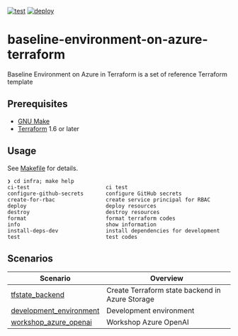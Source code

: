 [![test](https://github.com/ks6088ts-labs/baseline-environment-on-azure-terraform/actions/workflows/test.yml/badge.svg?branch=main)](https://github.com/ks6088ts-labs/baseline-environment-on-azure-terraform/actions/workflows/test.yml?query=branch%3Amain)
[![deploy](https://github.com/ks6088ts-labs/baseline-environment-on-azure-terraform/actions/workflows/deploy.yml/badge.svg?branch=main)](https://github.com/ks6088ts-labs/baseline-environment-on-azure-terraform/actions/workflows/deploy.yml?query=branch%3Amain)

# baseline-environment-on-azure-terraform

Baseline Environment on Azure in Terraform is a set of reference Terraform template

## Prerequisites

- [GNU Make](https://www.gnu.org/software/make/)
- [Terraform](https://github.com/Azure/azure-cli#installation) 1.6 or later

## Usage

See [Makefile](./infra/Makefile) for details.

```shell
❯ cd infra; make help
ci-test                        ci test
configure-github-secrets       configure GitHub secrets
create-for-rbac                create service principal for RBAC
deploy                         deploy resources
destroy                        destroy resources
format                         format terraform codes
info                           show information
install-deps-dev               install dependencies for development
test                           test codes
```

## Scenarios

| Scenario                                                                       | Overview                                        |
| ------------------------------------------------------------------------------ | ----------------------------------------------- |
| [tfstate_backend](./infra/scenarios/tfstate_backend/README.md)                 | Create Terraform state backend in Azure Storage |
| [development_environment](./infra/scenarios/development_environment/README.md) | Development environment                         |
| [workshop_azure_openai](./infra/scenarios/workshop_azure_openai/README.md)     | Workshop Azure OpenAI                           |
